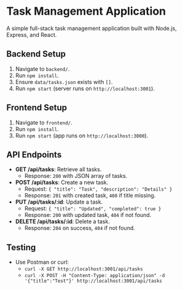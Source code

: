 # Task Management Application

A simple full-stack task management application built with Node.js, Express, and React.

## Backend Setup
1. Navigate to `backend/`.
2. Run `npm install`.
3. Ensure `data/tasks.json` exists with `[]`.
4. Run `npm start` (server runs on `http://localhost:3001`).

## Frontend Setup
1. Navigate to `frontend/`.
2. Run `npm install`.
3. Run `npm start` (app runs on `http://localhost:3000`).

## API Endpoints
- **GET /api/tasks**: Retrieve all tasks.
  - Response: `200` with JSON array of tasks.
- **POST /api/tasks**: Create a new task.
  - Request: `{ "title": "Task", "description": "Details" }`
  - Response: `201` with created task, `400` if title missing.
- **PUT /api/tasks/:id**: Update a task.
  - Request: `{ "title": "Updated", "completed": true }`
  - Response: `200` with updated task, `404` if not found.
- **DELETE /api/tasks/:id**: Delete a task.
  - Response: `204` on success, `404` if not found.

## Testing
- Use Postman or curl:
  - `curl -X GET http://localhost:3001/api/tasks`
  - `curl -X POST -H "Content-Type: application/json" -d '{"title":"Test"}' http://localhost:3001/api/tasks`

